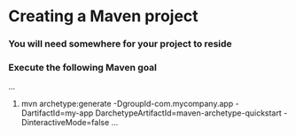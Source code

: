 # Creating a Maven project

### You will need somewhere for your project to reside

### Execute the following Maven goal

...
1. mvn archetype:generate -DgroupId-com.mycompany.app -DartifactId=my-app DarchetypeArtifactId=maven-archetype-quickstart -DinteractiveMode=false
...
